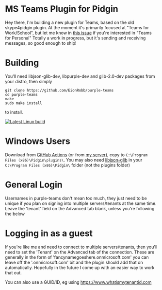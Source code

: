 MS Teams Plugin for Pidgin
==========================

Hey there, I'm building a new plugin for Teams, based on the old skype4pidgin plugin.  At the moment it's primarily focused at "Teams for Work/School", but let me know in [this issue](https://github.com/EionRobb/purple-teams/issues/16) if you're interested in "Teams for Personal"
Totally a work in progress, but it's sending and receiving messages, so good enough to ship!

Building
========
You'll need libjson-glib-dev, libpurple-dev and glib-2.0-dev packages from your distro, then simply
```
git clone https://github.com/EionRobb/purple-teams
cd purple-teams
make
sudo make install
```
to install.

[![Latest Linux build](https://github.com/EionRobb/purple-teams/actions/workflows/linux.yml/badge.svg)](https://github.com/EionRobb/purple-teams/actions/workflows/linux.yml)

Windows Users
=============
Download from [GitHub Actions](https://nightly.link/EionRobb/purple-teams/workflows/cross/master/plugin.zip) (or from [my server](https://eion.robbmob.com/libteams.dll)), copy to `C:\Program Files (x86)\Pidgin\plugins\`.  You may also need [libjson-glib](https://eion.robbmob.com/libjson-glib-1.0.dll) in your `C:\Program Files (x86)\Pidgin\` folder (not the plugins folder)

General Login
=============
Usernames in purple-teams don't mean too much, they just need to be unique if you plan on signing into multiple servers/tenants at the same time.  Leave the 'tenant' field on the Advanced tab blank, unless you're following the below

Logging in as a guest
=====================
If you're like me and need to connect to multiple servers/tenants, then you'll need to set the 'Tenant' on the Advanced tab of the connection.  These are generally in the form of 'fancynamegoeshere.onmicrosoft.com'  you can leave off the '.onmicrosoft.com' bit and the plugin should add that on automatically.   Hopefully in the future I come up with an easier way to work that out.

You can also use a GUID/ID, eg using https://www.whatismytenantid.com
